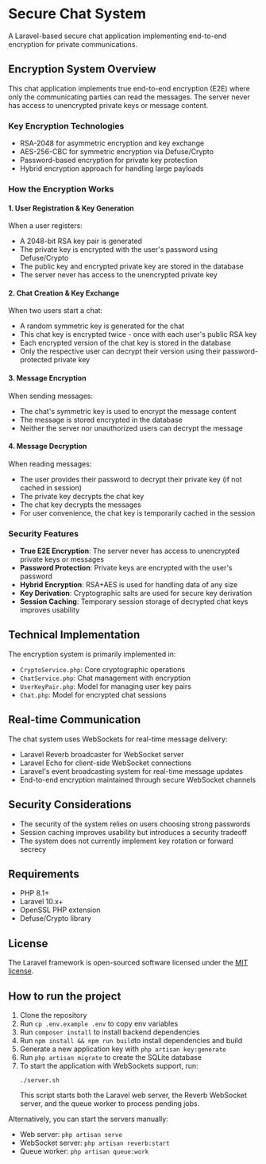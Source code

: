 # Secure Chat System

A Laravel-based secure chat application implementing end-to-end encryption for private communications.

## Encryption System Overview

This chat application implements true end-to-end encryption (E2E) where only the communicating parties can read the messages. The server never has access to unencrypted private keys or message content.

### Key Encryption Technologies

- RSA-2048 for asymmetric encryption and key exchange
- AES-256-CBC for symmetric encryption via Defuse/Crypto
- Password-based encryption for private key protection
- Hybrid encryption approach for handling large payloads

### How the Encryption Works

#### 1. User Registration & Key Generation

When a user registers:
- A 2048-bit RSA key pair is generated
- The private key is encrypted with the user's password using Defuse/Crypto
- The public key and encrypted private key are stored in the database
- The server never has access to the unencrypted private key

#### 2. Chat Creation & Key Exchange

When two users start a chat:
- A random symmetric key is generated for the chat
- This chat key is encrypted twice - once with each user's public RSA key
- Each encrypted version of the chat key is stored in the database
- Only the respective user can decrypt their version using their password-protected private key

#### 3. Message Encryption

When sending messages:
- The chat's symmetric key is used to encrypt the message content
- The message is stored encrypted in the database
- Neither the server nor unauthorized users can decrypt the message

#### 4. Message Decryption

When reading messages:
- The user provides their password to decrypt their private key (if not cached in session)
- The private key decrypts the chat key
- The chat key decrypts the messages
- For user convenience, the chat key is temporarily cached in the session

### Security Features

- **True E2E Encryption**: The server never has access to unencrypted private keys or messages
- **Password Protection**: Private keys are encrypted with the user's password
- **Hybrid Encryption**: RSA+AES is used for handling data of any size
- **Key Derivation**: Cryptographic salts are used for secure key derivation
- **Session Caching**: Temporary session storage of decrypted chat keys improves usability

## Technical Implementation

The encryption system is primarily implemented in:
- `CryptoService.php`: Core cryptographic operations
- `ChatService.php`: Chat management with encryption
- `UserKeyPair.php`: Model for managing user key pairs
- `Chat.php`: Model for encrypted chat sessions

## Real-time Communication

The chat system uses WebSockets for real-time message delivery:
- Laravel Reverb broadcaster for WebSocket server
- Laravel Echo for client-side WebSocket connections
- Laravel's event broadcasting system for real-time message updates
- End-to-end encryption maintained through secure WebSocket channels

## Security Considerations

- The security of the system relies on users choosing strong passwords
- Session caching improves usability but introduces a security tradeoff
- The system does not currently implement key rotation or forward secrecy

## Requirements

- PHP 8.1+
- Laravel 10.x+
- OpenSSL PHP extension
- Defuse/Crypto library

## License

The Laravel framework is open-sourced software licensed under the [MIT license](https://opensource.org/licenses/MIT).

## How to run the project

1. Clone the repository
2. Run `cp .env.example .env` to copy env variables
3. Run `composer install` to install backend dependencies
4. Run `npm install && npm run build`to install dependencies and build
5. Generate a new application key with `php artisan key:generate`
6. Run `php artisan migrate` to create the SQLite database
7. To start the application with WebSockets support, run:
   ```
   ./server.sh
   ```
   This script starts both the Laravel web server, the Reverb WebSocket server, and the queue worker to process pending jobs.

Alternatively, you can start the servers manually:
- Web server: `php artisan serve`
- WebSocket server: `php artisan reverb:start`
- Queue worker: `php artisan queue:work`
